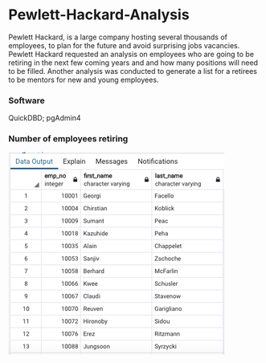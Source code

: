 # Pewlett-Hackard-Analysis

Pewlett Hackard, is a  large company hosting several thousands of employees, to plan for the future and avoid surprising jobs vacancies. Pewlett Hackard requested an analysis on employees who are going to be retiring in the next few coming years and and how many positions will need to be filled. Another analysis was conducted to generate a list for a retirees to be mentors for new and young employees.


### Software 
QuickDBD; 
pgAdmin4

### Number of employees retiring

![retiring](https://github.com/Samira786/Pewlett-Hackard-Analysis/blob/master/retiring%20employees.png)
